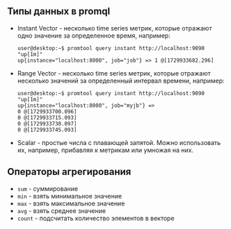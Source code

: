 ## Типы данных в promql
- Instant Vector - несколько time series метрик, которые отражают одно значение за определенное время, например:

  ```
  user@desktop:~$ promtool query instant http://localhost:9090 "up[1m]"
  up{instance="localhost:8000", job="job"} => 1 @[1729933682.296]
  ```

- Range Vector - несколько time series метрик, которые отражают несколько значений за определенный интервал времени, например:

  ```
  user@desktop:~$ promtool query instant http://localhost:9090 "up[1m]"
  up{instance="localhost:8000", job="myjb"} =>
  0 @[1729933700.096]
  0 @[1729933715.093]
  0 @[1729933730.097]
  0 @[1729933745.093]
  ```

- Scalar - простые числа с плавающей запятой. Можно использовать их, например, прибавляя к метрикам или умножая на них.

## Операторы агрегирования

- ```sum``` - суммирование
- ```min``` - взять минимальное значение
- ```max``` - взять максимальное значение
- ```avg``` - взять среднее значение
- ```count``` - подсчитать количество элементов в векторе
